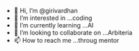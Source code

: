 - 👋 Hi, I’m @girivardhan
- 👀 I’m interested in ...coding
- 🌱 I’m currently learning ...AI
- 💞️ I’m looking to collaborate on ...Arbiteria
- 📫 How to reach me ...throug mentor

<!---
girivardha/girivardha is a ✨ special ✨ repository because its `README.md` (this file) appears on your GitHub profile.
You can click the Preview link to take a look at your changes.
--->
